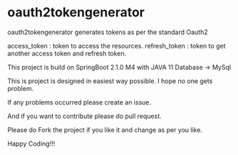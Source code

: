 # oauth2tokengenerator

  oauth2tokengenerator generates tokens as per the standard Oauth2
  
  access_token : token to access the resources.
  refresh_token : token to get another access token and refresh token.
  
  This project is build on SpringBoot 2.1.0 M4 with JAVA 11
  Database -> MySql
  
  This is project is designed in easiest way possible. I hope no one gets problem.
  
  If any problems occurred please create an issue.
  
  And if you want to contribute please do pull request.
  
  Please do Fork the project if you like it and change as per you like.
  
  Happy Coding!!!
